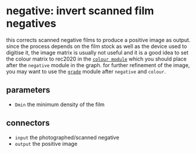 # negative: invert scanned film negatives

this corrects scanned negative films to produce
a positive image as output. since the process depends
on the film stock as well as the device used to digitise it,
the image matrix is usually not useful and it is a good idea
to set the colour matrix to rec2020 in the
[`colour module`](../colour/readme.md) which you should place
after the `negative` module in the graph. for further refinement
of the image, you may want to use the [`grade`](../grade/readme.md)
module after `negative` and `colour`.

## parameters

* `Dmin` the minimum density of the film

## connectors

* `input` the photographed/scanned negative
* `output` the positive image
